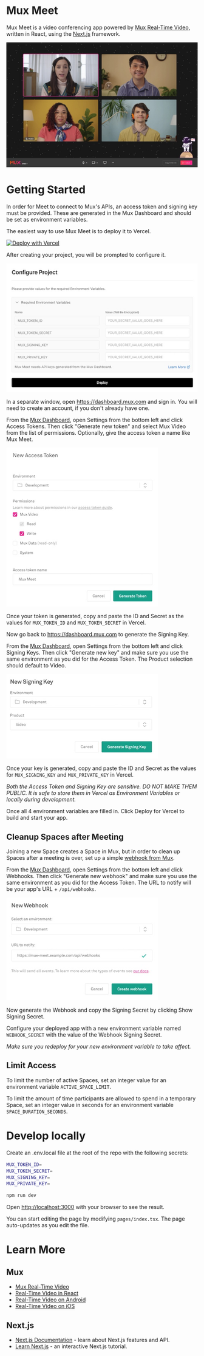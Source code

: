 # Mux Meet

Mux Meet is a video conferencing app powered by [Mux Real-Time Video](https://mux.com/real-time-video), written in React, using the [Next.js](https://nextjs.org/) framework.

![Four users in a Mux Meet call](/mux-meet.jpg)

# Getting Started

In order for Meet to connect to Mux's APIs, an access token and signing key must be provided. These are generated in the Mux Dashboard and should be set as environment variables.

The easiest way to use Mux Meet is to deploy it to Vercel.

[![Deploy with Vercel](https://vercel.com/button)](https://vercel.com/new/clone?demo-title=Mux%20Meet&demo-description=Real-time%20conferencing%20(meeting)%20SaaS%20app%2C%20built%20with%20Next.js%2C%20Mux%2C%20and%20Vercel&demo-url=https%3A%2F%2Fmuxmeet.vercel.app%2F&demo-image=%2F%2Fimages.ctfassets.net%2Fe5382hct74si%2F7ISNSvmomH7w7KUPCy8gn0%2F97ab315dcd21aa1d4b23e54dc123b562%2Fmux-meet.png&project-name=Mux%20Meet&repository-name=mux-meet&repository-url=https%3A%2F%2Fgithub.com%2Fmuxinc%2Fmeet&from=templates&skippable-integrations=1&env=MUX_TOKEN_ID%2CMUX_TOKEN_SECRET%2CMUX_SIGNING_KEY%2CMUX_PRIVATE_KEY&envDescription=How%20to%20get%20these%20env%20variables%3A&envLink=https%3A%2F%2Fgithub.com%2Fmuxinc%2Fmeet%23getting-started)

After creating your project, you will be prompted to configure it.

![Vercel Configure Project](/Vercel-configure-environment-variables.jpg)

In a separate window, open https://dashboard.mux.com and sign in. You will need to create an account, if you don't already have one.

From the [Mux Dashboard](https://dashboard.mux.com), open Settings from the bottom left and click Access Tokens. Then click "Generate new token" and select Mux Video from the list of permissions. Optionally, give the access token a name like Mux Meet.

![Mux Dashboard New Access Token](/Mux-dashboard-new-access-token.jpg)

Once your token is generated, copy and paste the ID and Secret as the values for `MUX_TOKEN_ID` and `MUX_TOKEN_SECRET` in Vercel.

Now go back to https://dashboard.mux.com to generate the Signing Key.

From the [Mux Dashboard](https://dashboard.mux.com), open Settings from the bottom left and click Signing Keys. Then click "Generate new key" and make sure you use the same environment as you did for the Access Token. The Product selection should default to Video.

![Mux Dashboard New Signing Key](/Mux-dashboard-new-signing-key.jpg)

Once your key is generated, copy and paste the ID and Secret as the values for `MUX_SIGNING_KEY` and `MUX_PRIVATE_KEY` in Vercel.

_Both the Access Token and Signing Key are sensitive. DO NOT MAKE THEM PUBLIC. It is safe to store them in Vercel as Environment Variables or locally during development._

Once all 4 environment variables are filled in. Click Deploy for Vercel to build and start your app.

## Cleanup Spaces after Meeting

Joining a new Space creates a Space in Mux, but in order to clean up Spaces after a meeting is over, set up a simple [webhook from Mux](https://docs.mux.com/guides/video/listen-for-webhooks).

From the [Mux Dashboard](https://dashboard.mux.com), open Settings from the bottom left and click Webhooks. Then click "Generate new webhook" and make sure you use the same environment as you did for the Access Token. The URL to notify will be your app's URL + `/api/webhooks`.

![Mux Dashboard New Webhook](/Mux-dashboard-new-webhook.jpg)

Now generate the Webhook and copy the Signing Secret by clicking Show Signing Secret.

Configure your deployed app with a new environment variable named `WEBHOOK_SECRET` with the value of the Webhook Signing Secret.

_Make sure you redeploy for your new environment variable to take affect._

## Limit Access

To limit the number of active Spaces, set an integer value for an environment variable `ACTIVE_SPACE_LIMIT`.

To limit the amount of time participants are allowed to spend in a temporary Space, set an integer value in seconds for an environment variable `SPACE_DURATION_SECONDS`.

# Develop locally

Create an .env.local file at the root of the repo with the following secrets:

```bash
MUX_TOKEN_ID=
MUX_TOKEN_SECRET=
MUX_SIGNING_KEY=
MUX_PRIVATE_KEY=
```

```bash
npm run dev
```

Open [http://localhost:3000](http://localhost:3000) with your browser to see the result.

You can start editing the page by modifying `pages/index.tsx`. The page auto-updates as you edit the file.

# Learn More

## Mux

- [Mux Real-Time Video](https://mux.com/real-time-video)
- [Real-Time Video in React](https://docs.mux.com/guides/video/send-and-receive-real-time-video-from-a-react-application)
- [Real-Time Video on Android](https://docs.mux.com/guides/video/send-and-receive-real-time-video-from-an-android-application)
- [Real-Time Video on iOS](https://docs.mux.com/guides/video/send-and-receive-real-time-video-from-an-ios-application)

## Next.js

- [Next.js Documentation](https://nextjs.org/docs) - learn about Next.js features and API.
- [Learn Next.js](https://nextjs.org/learn) - an interactive Next.js tutorial.
